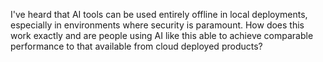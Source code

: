 I've heard that AI tools can be used entirely offline in local deployments, especially in environments where security is paramount. How does this work exactly and are people using AI like this able to achieve comparable performance to that available from cloud deployed products? 